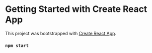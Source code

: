# Getting Started with Create React App

This project was bootstrapped with [Create React App](https://github.com/facebook/create-react-app).


### `npm start`


